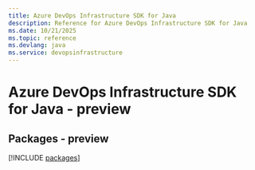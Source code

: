 ```yaml
---
title: Azure DevOps Infrastructure SDK for Java
description: Reference for Azure DevOps Infrastructure SDK for Java
ms.date: 10/21/2025
ms.topic: reference
ms.devlang: java
ms.service: devopsinfrastructure
---
```

# Azure DevOps Infrastructure SDK for Java - preview
## Packages - preview
[!INCLUDE [packages](devops-infrastructure-index.md)]